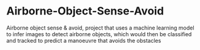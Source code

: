# Airborne-Object-Sense-Avoid
Airborne object sense &amp; avoid, project that uses a machine learning model to infer images to detect airborne objects, which would then be classified and tracked to predict a manoeuvre that avoids the obstacles
